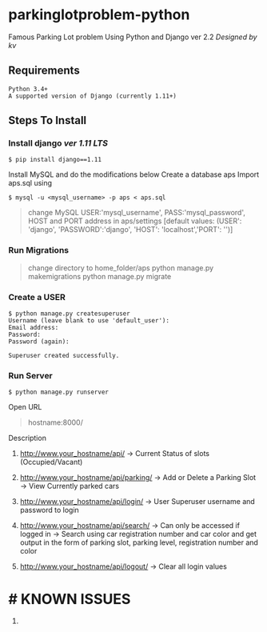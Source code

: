 # parkinglotproblem-python
Famous Parking Lot problem Using Python and Django
ver 2.2  *Designed by kv*

## Requirements
    Python 3.4+
    A supported version of Django (currently 1.11+)

## Steps To Install

### Install django *ver 1.11 LTS*
```
$ pip install django==1.11
```
Install MySQL and do the modifications below
Create a database aps
Import aps.sql using
```
$ mysql -u <mysql_username> -p aps < aps.sql
```

> change MySQL USER:'mysql_username', PASS:'mysql_password', HOST and PORT address in aps/settings [default values: (USER': 'django', 'PASSWORD':'django', 'HOST': 'localhost','PORT': '')]

### Run Migrations
> change directory to home_folder/aps
> python manage.py makemigrations
> python manage.py migrate

### Create a USER
```
$ python manage.py createsuperuser
Username (leave blank to use 'default_user'):
Email address:
Password:
Password (again):

Superuser created successfully.
```

### Run Server
```
$ python manage.py runserver
```
Open URL
> hostname:8000/


Description
1. http://www.your_hostname/api/
    -> Current Status of slots (Occupied/Vacant)

2. http://www.your_hostname/api/parking/
    -> Add or Delete a Parking Slot
    -> View Currently parked cars

3. http://www.your_hostname/api/login/
    -> User Superuser username and password to login

4. http://www.your_hostname/api/search/
    -> Can only be accessed if logged in
    -> Search using car registration number and car color and get output in the form of parking slot, parking level, registration number and color

5. http://www.your_hostname/api/logout/
    -> Clear all login values


# # KNOWN ISSUES
1. 
